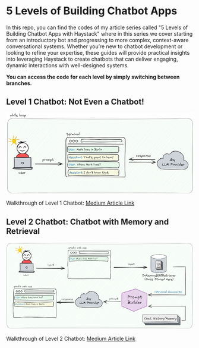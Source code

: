 # 5 Levels of Building Chatbot Apps

In this repo, you can find the codes of my article series called "5 Levels of Building Chatbot Apps with Haystack" where in this series we cover starting from an introductory bot and progressing to more complex, context-aware conversational systems. Whether you’re new to chatbot development or looking to refine your expertise, these guides will provide practical insights into leveraging Haystack to create chatbots that can deliver engaging, dynamic interactions with well-designed systems.

**You can access the code for each level by simply switching between branches.**

## Level 1 Chatbot: Not Even a Chatbot!
![Simple illustration of level 1 chatbot.. not even a chatbot](images/level_1/not-even-a-chatbot-illustration-min.jpg "Simple illustration of level 1 chatbot.. not even a chatbot")

Walkthrough of Level 1 Chatbot: [Medium Article Link](https://medium.com/@armantunga/5-levels-of-building-chatbot-apps-with-haystack-level-1-d2ef2589715b)

## Level 2 Chatbot: Chatbot with Memory and Retrieval
![Simple illustration of level 2 chatbot.. chatbot with memory and retrieval](images/level_2/chatbot-with-memory-and-retrieval.jpg "Simple illustration of level 2 chatbot.. chatbot with memory and retrieval")

Walkthrough of Level 2 Chatbot: [Medium Article Link](https://medium.com/@armantunga/5-levels-of-building-chatbot-apps-with-haystack-level-2-437a207ae784)